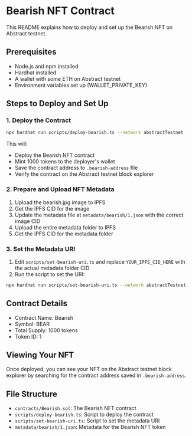# Bearish NFT Contract

This README explains how to deploy and set up the Bearish NFT on Abstract testnet.

## Prerequisites

- Node.js and npm installed
- Hardhat installed
- A wallet with some ETH on Abstract testnet
- Environment variables set up (WALLET_PRIVATE_KEY)

## Steps to Deploy and Set Up

### 1. Deploy the Contract

```bash
npx hardhat run scripts/deploy-bearish.ts --network abstractTestnet
```

This will:
- Deploy the Bearish NFT contract
- Mint 1000 tokens to the deployer's wallet
- Save the contract address to `.bearish-address` file
- Verify the contract on the Abstract testnet block explorer

### 2. Prepare and Upload NFT Metadata

1. Upload the bearish.jpg image to IPFS
2. Get the IPFS CID for the image
3. Update the metadata file at `metadata/bearish/1.json` with the correct image CID
4. Upload the entire metadata folder to IPFS
5. Get the IPFS CID for the metadata folder

### 3. Set the Metadata URI

1. Edit `scripts/set-bearish-uri.ts` and replace `YOUR_IPFS_CID_HERE` with the actual metadata folder CID
2. Run the script to set the URI:

```bash
npx hardhat run scripts/set-bearish-uri.ts --network abstractTestnet
```

## Contract Details

- Contract Name: Bearish
- Symbol: BEAR
- Total Supply: 1000 tokens
- Token ID: 1

## Viewing Your NFT

Once deployed, you can see your NFT on the Abstract testnet block explorer by searching for the contract address saved in `.bearish-address`.

## File Structure

- `contracts/Bearish.sol`: The Bearish NFT contract
- `scripts/deploy-bearish.ts`: Script to deploy the contract
- `scripts/set-bearish-uri.ts`: Script to set the metadata URI
- `metadata/bearish/1.json`: Metadata for the Bearish NFT token 